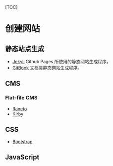 [TOC]

# 创建网站

## 静态站点生成

- [Jekyll](http://jekyllrb.com/) Github Pages 所使用的静态网站生成程序。
- [GitBook](https://github.com/GitbookIO) 文档类静态网站生成程序。

## CMS

### Flat-file CMS

- [Raneto](http://raneto.com/)
- [Kirby](https://getkirby.com/)

## CSS

- [Bootstrap](http://getbootstrap.com/)

## JavaScript